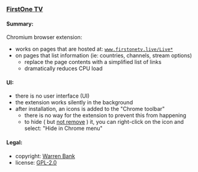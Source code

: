 ### [FirstOne TV](https://github.com/warren-bank/crx-FirstOne-TV)

#### Summary:

Chromium browser extension:
* works on pages that are hosted at: [`www.firstonetv.live/Live*`](https://www.firstonetv.live/Live)
* on pages that list information (ie: countries, channels, stream options)
  * replace the page contents with a simplified list of links
  * dramatically reduces CPU load

#### UI:

* there is no user interface (UI)
* the extension works silently in the background
* after installation, an icons is added to the "Chrome toolbar"
  * there is no way for the extension to prevent this from happening
  * to hide ( but [not remove](https://superuser.com/questions/1048619) ) it, you can right-click on the icon and select: "Hide in Chrome menu"

#### Legal:

* copyright: [Warren Bank](https://github.com/warren-bank)
* license: [GPL-2.0](https://www.gnu.org/licenses/old-licenses/gpl-2.0.txt)
